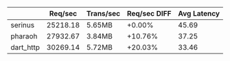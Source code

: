  |                | Req/sec | Trans/sec | Req/sec DIFF | Avg Latency |
 |----------------|---------|-----------|-------------|-----------|
 | serinus | 25218.18 | 5.65MB | +0.00% | 45.69 |
 | pharaoh | 27932.67 | 3.84MB | +10.76% | 37.25 |
 | dart_http | 30269.14 | 5.72MB | +20.03% | 33.46 |
